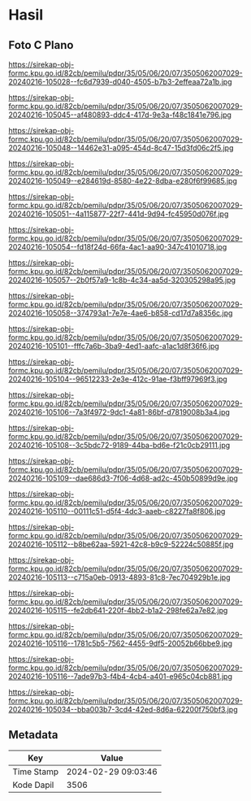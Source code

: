 # Hasil

## Foto C Plano

https://sirekap-obj-formc.kpu.go.id/82cb/pemilu/pdpr/35/05/06/20/07/3505062007029-20240216-105028--fc6d7939-d040-4505-b7b3-2effeaa72a1b.jpg

https://sirekap-obj-formc.kpu.go.id/82cb/pemilu/pdpr/35/05/06/20/07/3505062007029-20240216-105045--af480893-ddc4-417d-9e3a-f48c1841e796.jpg

https://sirekap-obj-formc.kpu.go.id/82cb/pemilu/pdpr/35/05/06/20/07/3505062007029-20240216-105048--14462e31-a095-454d-8c47-15d3fd06c2f5.jpg

https://sirekap-obj-formc.kpu.go.id/82cb/pemilu/pdpr/35/05/06/20/07/3505062007029-20240216-105049--e284619d-8580-4e22-8dba-e280f6f99685.jpg

https://sirekap-obj-formc.kpu.go.id/82cb/pemilu/pdpr/35/05/06/20/07/3505062007029-20240216-105051--4a115877-22f7-441d-9d94-fc45950d076f.jpg

https://sirekap-obj-formc.kpu.go.id/82cb/pemilu/pdpr/35/05/06/20/07/3505062007029-20240216-105054--fd18f24d-66fa-4ac1-aa90-347c41010718.jpg

https://sirekap-obj-formc.kpu.go.id/82cb/pemilu/pdpr/35/05/06/20/07/3505062007029-20240216-105057--2b0f57a9-1c8b-4c34-aa5d-320305298a95.jpg

https://sirekap-obj-formc.kpu.go.id/82cb/pemilu/pdpr/35/05/06/20/07/3505062007029-20240216-105058--374793a1-7e7e-4ae6-b858-cd17d7a8356c.jpg

https://sirekap-obj-formc.kpu.go.id/82cb/pemilu/pdpr/35/05/06/20/07/3505062007029-20240216-105101--fffc7a6b-3ba9-4ed1-aafc-a1ac1d8f36f6.jpg

https://sirekap-obj-formc.kpu.go.id/82cb/pemilu/pdpr/35/05/06/20/07/3505062007029-20240216-105104--96512233-2e3e-412c-91ae-f3bff97969f3.jpg

https://sirekap-obj-formc.kpu.go.id/82cb/pemilu/pdpr/35/05/06/20/07/3505062007029-20240216-105106--7a3f4972-9dc1-4a81-86bf-d7819008b3a4.jpg

https://sirekap-obj-formc.kpu.go.id/82cb/pemilu/pdpr/35/05/06/20/07/3505062007029-20240216-105108--3c5bdc72-9189-44ba-bd6e-f21c0cb29111.jpg

https://sirekap-obj-formc.kpu.go.id/82cb/pemilu/pdpr/35/05/06/20/07/3505062007029-20240216-105109--dae686d3-7f06-4d68-ad2c-450b50899d9e.jpg

https://sirekap-obj-formc.kpu.go.id/82cb/pemilu/pdpr/35/05/06/20/07/3505062007029-20240216-105110--00111c51-d5f4-4dc3-aaeb-c8227fa8f806.jpg

https://sirekap-obj-formc.kpu.go.id/82cb/pemilu/pdpr/35/05/06/20/07/3505062007029-20240216-105112--b8be62aa-5921-42c8-b9c9-52224c50885f.jpg

https://sirekap-obj-formc.kpu.go.id/82cb/pemilu/pdpr/35/05/06/20/07/3505062007029-20240216-105113--c715a0eb-0913-4893-81c8-7ec704929b1e.jpg

https://sirekap-obj-formc.kpu.go.id/82cb/pemilu/pdpr/35/05/06/20/07/3505062007029-20240216-105115--fe2db641-220f-4bb2-b1a2-298fe62a7e82.jpg

https://sirekap-obj-formc.kpu.go.id/82cb/pemilu/pdpr/35/05/06/20/07/3505062007029-20240216-105116--1781c5b5-7562-4455-9df5-20052b66bbe9.jpg

https://sirekap-obj-formc.kpu.go.id/82cb/pemilu/pdpr/35/05/06/20/07/3505062007029-20240216-105116--7ade97b3-f4b4-4cb4-a401-e965c04cb881.jpg

https://sirekap-obj-formc.kpu.go.id/82cb/pemilu/pdpr/35/05/06/20/07/3505062007029-20240216-105034--bba003b7-3cd4-42ed-8d6a-62200f750bf3.jpg


## Metadata

| Key        | Value               |
| ---------- | ------------------- |
| Time Stamp | 2024-02-29 09:03:46 |
| Kode Dapil | 3506                |



